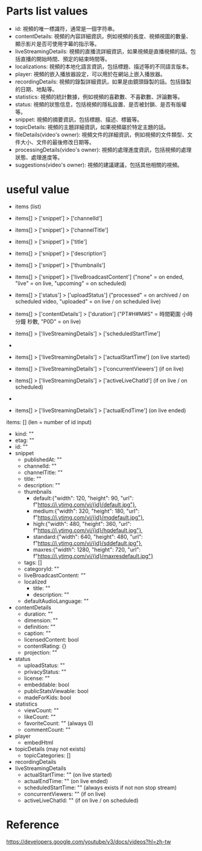 # Parts list values
- id: 視頻的唯一標識符，通常是一個字符串。
- contentDetails: 視頻的內容詳細資訊，例如視頻的長度、視頻視圖的數量、顯示影片是否可使用字幕的指示等。
- liveStreamingDetails: 視頻的直播流詳細資訊，如果視頻是直播視頻的話。包括直播的開始時間、預定的結束時間等。
- localizations: 視頻的本地化語言資訊，包括標題、描述等的不同語言版本。
- player: 視頻的嵌入播放器設定，可以用於在網站上嵌入播放器。
- recordingDetails: 視頻的錄製詳細資訊，如果是由鏡頭錄製的話。包括錄製的日期、地點等。
- statistics: 視頻的統計數據，例如視頻的喜歡數、不喜歡數、評論數等。
- status: 視頻的狀態信息，包括視頻的隱私設置、是否被封鎖、是否有版權等。
- snippet: 視頻的摘要資訊，包括標題、描述、標籤等。
- topicDetails: 視頻的主題詳細資訊，如果視頻屬於特定主題的話。
- fileDetails(video's owner): 視頻文件的詳細資訊，例如視頻的文件類型、文件大小、文件的最後修改日期等。
- processingDetails(video's owner): 視頻的處理進度資訊，包括視頻的處理狀態、處理進度等。
- suggestions(video's owner): 視頻的建議建議，包括其他相關的視頻。

# useful value
- items (list)
- items[] > ['snippet'] > ['channelId']
- items[] > ['snippet'] > ['channelTitle']
- items[] > ['snippet'] > ['title']
- items[] > ['snippet'] > ['description']
- items[] > ['snippet'] > ['thumbnails']
- items[] > ['snippet'] > ['liveBroadcastContent'] ("none" = on ended, "live" = on live, "upcoming" = on scheduled)

- items[] > ['status'] > ['uploadStatus'] ("processed" = on archived / on scheduled video, "uploaded" = on live / on scheduled live)
- items[] > ['contentDetails'] > ['duration'] ("PT#H#M#S" = 時間範圍 小時 分鐘 秒數, "P0D" = on live)

- items[] > ['liveStreamingDetails'] > ['scheduledStartTime'] 
- 
- items[] > ['liveStreamingDetails'] > ['actualStartTime'] (on live started)
- items[] > ['liveStreamingDetails'] > ['concurrentViewers'] (if on live)
- items[] > ['liveStreamingDetails'] > ['activeLiveChatId'] (if on live / on scheduled)
- 
- items[] > ['liveStreamingDetails'] > ['actualEndTime'] (on live ended)

items: [] (len = number of id input)
- kind: ""
- etag: ""
- id: ""
- snippet
  - publishedAt: ""
  - channelId: ""
  - channelTitle: ""
  - title: ""
  - description: ""
  - thumbnails
    - default:{"width": 120, "height": 90, "url": f"https://i.ytimg.com/vi/{id}/default.jpg"},
    - medium:{"width": 320, "height": 180, "url": f"https://i.ytimg.com/vi/{id}/mqdefault.jpg"},
    - high:{"width": 480, "height": 360, "url": f"https://i.ytimg.com/vi/{id}/hqdefault.jpg"},
    - standard:{"width": 640, "height": 480, "url": f"https://i.ytimg.com/vi/{id}/sddefault.jpg"},
    - maxres:{"width": 1280, "height": 720, "url": f"https://i.ytimg.com/vi/{id}/maxresdefault.jpg"}
  - tags: []
  - categoryId: ""
  - liveBroadcastContent: ""
  - localized
    - title: ""
    - description: ""
  - defaultAudioLanguage: ""
- contentDetails
  - duration: ""
  - dimension: ""
  - definition: ""
  - caption: ""
  - licensedContent: bool
  - contentRating: {}
  - projection: ""
- status
  - uploadStatus: ""
  - privacyStatus: ""
  - license: ""
  - embeddable: bool
  - publicStatsViewable: bool
  - madeForKids: bool
- statistics
  - viewCount: ""
  - likeCount: ""
  - favoriteCount: "" (always 0)
  - commentCount: ""
- player
  - embedHtml
- topicDetails (may not exists)
  - topicCategories: []
- recordingDetails
- liveStreamingDetails
  - actualStartTime: "" (on live started)
  - actualEndTime: "" (on live ended)
  - scheduledStartTime: "" (always exists if not non stop stream)
  - concurrentViewers: "" (if on live)
  - activeLiveChatId: "" (if on live / on scheduled)

# Reference
https://developers.google.com/youtube/v3/docs/videos?hl=zh-tw